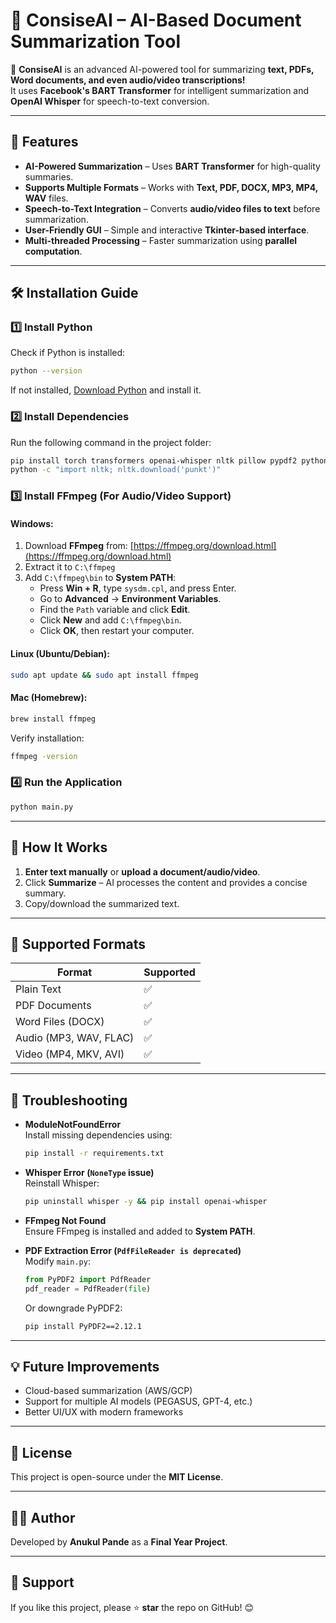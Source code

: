# 🌟 ConsiseAI – AI-Based Document Summarization Tool

🚀 **ConsiseAI** is an advanced AI-powered tool for summarizing **text, PDFs, Word documents, and even audio/video transcriptions!**  
It uses **Facebook's BART Transformer** for intelligent summarization and **OpenAI Whisper** for speech-to-text conversion.

---

## 🔹 Features
- **AI-Powered Summarization** – Uses **BART Transformer** for high-quality summaries.
- **Supports Multiple Formats** – Works with **Text, PDF, DOCX, MP3, MP4, WAV** files.
- **Speech-to-Text Integration** – Converts **audio/video files to text** before summarization.
- **User-Friendly GUI** – Simple and interactive **Tkinter-based interface**.
- **Multi-threaded Processing** – Faster summarization using **parallel computation**.

---

## 🛠 Installation Guide

### 1️⃣ Install Python  
Check if Python is installed:
```sh
python --version
```
If not installed, [Download Python](https://www.python.org/downloads/) and install it.

### 2️⃣ Install Dependencies  
Run the following command in the project folder:
```sh
pip install torch transformers openai-whisper nltk pillow pypdf2 python-docx tk
python -c "import nltk; nltk.download('punkt')"
```

### 3️⃣ Install FFmpeg (For Audio/Video Support)

#### Windows:
1. Download **FFmpeg** from: [https://ffmpeg.org/download.html](https://ffmpeg.org/download.html)
2. Extract it to `C:\ffmpeg`
3. Add `C:\ffmpeg\bin` to **System PATH**:
   - Press **Win + R**, type `sysdm.cpl`, and press Enter.
   - Go to **Advanced** → **Environment Variables**.
   - Find the `Path` variable and click **Edit**.
   - Click **New** and add `C:\ffmpeg\bin`.
   - Click **OK**, then restart your computer.

#### Linux (Ubuntu/Debian):
```sh
sudo apt update && sudo apt install ffmpeg
```

#### Mac (Homebrew):
```sh
brew install ffmpeg
```

Verify installation:
```sh
ffmpeg -version
```

### 4️⃣ Run the Application  
```sh
python main.py
```

---

## 🎯 How It Works
1. **Enter text manually** or **upload a document/audio/video**.
2. Click **Summarize** – AI processes the content and provides a concise summary.
3. Copy/download the summarized text.

---

## 📌 Supported Formats

| Format                | Supported |
|-----------------------|-----------|
| Plain Text            | ✅        |
| PDF Documents         | ✅        |
| Word Files (DOCX)     | ✅        |
| Audio (MP3, WAV, FLAC) | ✅        |
| Video (MP4, MKV, AVI)  | ✅        |

---

## 🚀 Troubleshooting

- **ModuleNotFoundError**  
  Install missing dependencies using:
  ```sh
  pip install -r requirements.txt
  ```

- **Whisper Error (`NoneType` issue)**  
  Reinstall Whisper:
  ```sh
  pip uninstall whisper -y && pip install openai-whisper
  ```

- **FFmpeg Not Found**  
  Ensure FFmpeg is installed and added to **System PATH**.

- **PDF Extraction Error (`PdfFileReader is deprecated`)**  
  Modify `main.py`:
  ```python
  from PyPDF2 import PdfReader
  pdf_reader = PdfReader(file)
  ```
  Or downgrade PyPDF2:
  ```sh
  pip install PyPDF2==2.12.1
  ```

---

## 💡 Future Improvements
- Cloud-based summarization (AWS/GCP)
- Support for multiple AI models (PEGASUS, GPT-4, etc.)
- Better UI/UX with modern frameworks

---

## 📜 License
This project is open-source under the **MIT License**.

---

## 👨‍💻 Author
Developed by **Anukul Pande** as a **Final Year Project**.

---

## 🌟 Support
If you like this project, please ⭐ **star** the repo on GitHub! 😊

